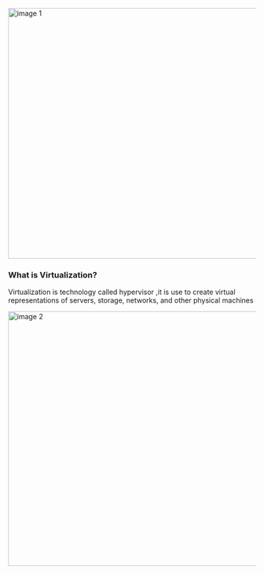 

<img width="510" alt="image 1" src="https://github.com/Gailpositive/Containerized-Application-On-AWS/assets/111061512/6b730a64-603c-446b-9784-74ced0eb59d9">

### What is Virtualization?
Virtualization is technology called hypervisor ,it is use to create virtual representations of servers, storage, networks, and other physical machines

<img width="518" alt="image 2" src="https://github.com/Gailpositive/Containerized-Application-On-AWS/assets/111061512/7a4a38fc-ece6-428d-94a1-4e6a07a7d5fb">
